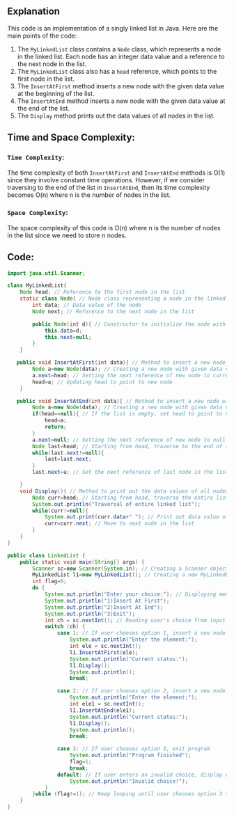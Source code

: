 ## Explanation
This code is an implementation of a singly linked list in Java. Here are the main points of the code:
1. The `MyLinkedList` class contains a `Node` class, which represents a node in the linked list. Each node has an integer data value and a reference to the next node in the list.
2. The `MyLinkedList` class also has a `head` reference, which points to the first node in the list.
3. The `InsertAtFirst` method inserts a new node with the given data value at the beginning of the list.
4. The `InsertAtEnd` method inserts a new node with the given data value at the end of the list.
5. The `Display` method prints out the data values of all nodes in the list.

## Time and Space Complexity:
### `Time Complexity`:
The time complexity of both `InsertAtFirst` and `InsertAtEnd` methods is O(1) since they involve constant time operations. However, if we consider traversing to the end of the list in `InsertAtEnd`, then its time complexity becomes O(n) where n is the number of nodes in the list.

### `Space Complexity`:
The space complexity of this code is O(n) where n is the number of nodes in the list since we need to store n nodes.

## Code:
```java
import java.util.Scanner;

class MyLinkedList{
    Node head; // Reference to the first node in the list
    static class Node{ // Node class representing a node in the linked list
        int data; // Data value of the node
        Node next; // Reference to the next node in the list

        public Node(int d){ // Constructor to initialize the node with given data value
            this.data=d;
            this.next=null;
        }
    }

   public void InsertAtFirst(int data){ // Method to insert a new node with given data value at the beginning of the list
        Node a=new Node(data); // Creating a new node with given data value
        a.next=head; // Setting the next reference of new node to current head
        head=a; // Updating head to point to new node
    }

   public void InsertAtEnd(int data){ // Method to insert a new node with given data value at the end of the list
        Node a=new Node(data); // Creating a new node with given data value
        if(head==null){ // If the list is empty, set head to point to new node
            head=a;
            return;
        }
        a.next=null; // Setting the next reference of new node to null since it will be inserted at the end of the list
        Node last=head; // Starting from head, traverse to the end of the list
        while(last.next!=null){
            last=last.next;
        }
        last.next=a; // Set the next reference of last node in the list to new node

    }
    void Display(){ // Method to print out the data values of all nodes in the list
        Node curr=head; // Starting from head, traverse the entire list
        System.out.println("Traversal of entire linked list");
        while(curr!=null){
            System.out.print(curr.data+" "); // Print out data value of current node
            curr=curr.next; // Move to next node in the list
        }
    }
}

public class LinkedList {
    public static void main(String[] args) {
        Scanner sc=new Scanner(System.in); // Creating a Scanner object to read input from user
        MyLinkedList l1=new MyLinkedList(); // Creating a new MyLinkedList object
        int flag=0;
        do {
            System.out.println("Enter your choice:"); // Displaying menu options to user
            System.out.println("1)Insert At First");
            System.out.println("2)Insert At End");
            System.out.println("3)Exit");
            int ch = sc.nextInt(); // Reading user's choice from input
            switch (ch) {
                case 1: // If user chooses option 1, insert a new node at beginning of list with data value entered by user and display current status of list
                    System.out.println("Enter the element:");
                    int ele = sc.nextInt();
                    l1.InsertAtFirst(ele);
                    System.out.println("Current status:");
                    l1.Display();
                    System.out.println();
                    break;

                case 2: // If user chooses option 2, insert a new node at end of list with data value entered by user and display current status of list
                    System.out.println("Enter the element:");
                    int ele1 = sc.nextInt();
                    l1.InsertAtEnd(ele1);
                    System.out.println("Current status:");
                    l1.Display();
                    System.out.println();
                    break;

                case 3: // If user chooses option 3, exit program
                    System.out.println("Program finished");
                    flag=1;
                    break;
                default: // If user enters an invalid choice, display error message and prompt for choice again
                    System.out.println("Invalid choice!");
            }
        }while (flag!=1); // Keep looping until user chooses option 3 to exit program
    }
}

```
